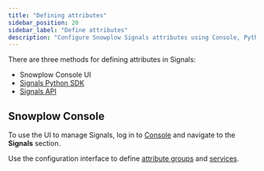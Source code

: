```yaml
---
title: "Defining attributes"
sidebar_position: 20
sidebar_label: "Define attributes"
description: "Configure Snowplow Signals attributes using Console, Python SDK, or API to start calculating behavioral insights."
---
```


There are three methods for defining attributes in Signals:
* Snowplow Console UI
* [Signals Python SDK](/docs/signals/define-attributes/using-python-sdk/index.md)
* [Signals API](/docs/signals/connection/index.md#signals-api)

## Snowplow Console

To use the UI to manage Signals, log in to [Console](https://console.snowplowanalytics.com) and navigate to the **Signals** section.

Use the configuration interface to define [attribute groups](/docs/signals/define-attributes/attribute-groups/index.md) and [services](/docs/signals/define-attributes/services/index.md).
